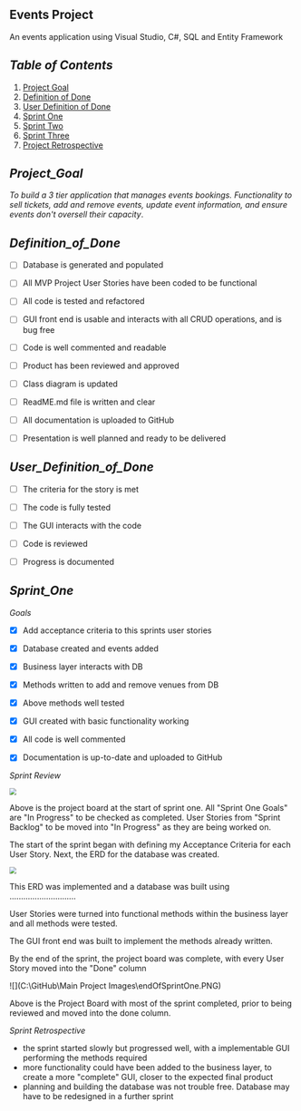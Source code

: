 ## Events Project

An events application using Visual Studio, C#, SQL and Entity Framework



## *Table of Contents*

1. [Project Goal](#Project_Goal)
2. [Definition of Done](#Definition_of_Done)
3. [User Definition of Done](#User_Definition_of_Done)
4. [Sprint One](#Sprint_One)
5. [Sprint Two](#Sprint_Two)
6. [Sprint Three](#Sprint_Three)
7. [Project Retrospective](#Project_Retrospective)



## *Project_Goal*

*To build a 3 tier application that manages events bookings.  Functionality to sell tickets, add and remove events, update event information, and ensure events don't oversell their capacity*.



## *Definition_of_Done*

- [ ] Database is generated and populated
- [ ] All MVP Project User Stories have been coded to be functional
- [ ] All code is tested and refactored 

- [ ] GUI front end is usable and interacts with all CRUD operations, and is bug free

- [ ] Code is well commented and readable

- [ ] Product has been reviewed and approved

- [ ] Class diagram is updated

- [ ] ReadME.md file is written and clear

- [ ] All documentation is uploaded to GitHub

- [ ] Presentation is well planned and ready to be delivered

  

## *User_Definition_of_Done*

- [ ] The criteria for the story is met
- [ ] The code is fully tested
- [ ] The GUI interacts with the code
- [ ] Code is reviewed
- [ ] Progress is documented



## *Sprint_One*

*Goals*

- [x] Add acceptance criteria to this sprints user stories

 - [x] Database created and events added

 - [x] Business layer interacts with DB

 - [x] Methods written to add and remove venues from DB

 - [x] Above methods well tested

 - [x] GUI created with basic functionality working

 - [x] All code is well commented

 - [x] Documentation is up-to-date and uploaded to GitHub

   

*Sprint Review*

<img src="C:\GitHub\Main Project Images\startOfSprintOne.PNG" style="zoom:75%;" />

Above is the project board at the start of sprint one.  All "Sprint One Goals" are "In Progress" to be checked as completed.  User Stories from "Sprint Backlog" to be moved into "In Progress" as they are being worked on.

The start of the sprint began with defining my Acceptance Criteria for each User Story.  Next, the ERD for the database was created.

<img src="C:\GitHub\Main Project Images\ERD.PNG" style="zoom:75%;" /> 

This ERD was implemented and a database was built using .............................

User Stories were turned into functional methods within the business layer and all methods were tested.

The GUI front end was built to implement the methods already written.

By the end of the sprint, the project board was complete, with every User Story moved into the "Done" column

![](C:\GitHub\Main Project Images\endOfSprintOne.PNG) 

Above is the Project Board with most of the sprint completed, prior to being reviewed and moved into the done column.



*Sprint Retrospective*

- the sprint started slowly but progressed well, with a implementable GUI performing the methods required
- more functionality could have been added to the business layer, to create a more "complete" GUI, closer to the expected final product
- planning and building the database was not trouble free.  Database may have to be redesigned in a further sprint



